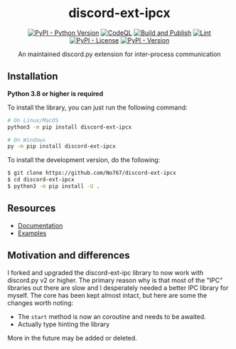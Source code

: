 <div align=center>

# discord-ext-ipcx

[![PyPI - Python Version](https://img.shields.io/pypi/pyversions/discord-ext-ipcx?logo=python&logoColor=white&label=Python)](https://pypi.org/project/discord-ext-ipcx/) [![CodeQL](https://github.com/No767/discord-ext-ipcx/actions/workflows/codeql.yml/badge.svg)](https://github.com/No767/discord-ext-ipcx/actions/workflows/codeql.yml) [![Build and Publish](https://github.com/No767/discord-ext-ipcx/actions/workflows/build_and_publish.yml/badge.svg)](https://github.com/No767/discord-ext-ipcx/actions/workflows/build_and_publish.yml) [![Lint](https://github.com/No767/discord-ext-ipcx/actions/workflows/lint.yml/badge.svg)](https://github.com/No767/discord-ext-ipcx/actions/workflows/lint.yml) [![PyPI - License](https://img.shields.io/pypi/l/discord-ext-ipcx?logo=github&logoColor=white&label=License)](https://github.com/No767/discord-ext-ipcx/blob/main/LICENSE) [![PyPI - Version](https://img.shields.io/pypi/v/discord-ext-ipcx?logo=pypi&logoColor=white&label=Version&link=https%3A%2F%2Fpypi.org%2Fproject%2Fdiscord-ext-ipcx%2F)](https://pypi.org/project/discord-ext-ipcx/)

An maintained discord.py extension for inter-process communication

<div align=left>

## Installation

**Python 3.8 or higher is required**

To install the library, you can just run the following command:

```bash
# On Linux/MacOS
python3 -m pip install discord-ext-ipcx

# On Windows
py -m pip install discord-ext-ipcx
```

To install the development version, do the following:

```bash
$ git clone https://github.com/No767/discord-ext-ipcx
$ cd discord-ext-ipcx
$ python3 -m pip install -U .
```

## Resources

- [Documentation](https://discord-ext-ipcx.readthedocs.io/en/stable)
- [Examples](https://github.com/No767/discord-ext-ipcx/tree/main/examples)

## Motivation and differences

I forked and upgraded the discord-ext-ipc library to now work with discord.py v2 or higher. The primary reason why is that most of the "IPC" libraries out there are slow and I desperately needed a better IPC library for myself. The core has been kept almost intact, but here are some the changes worth noting:

- The `start` method is now an coroutine and needs to be awaited.
- Actually type hinting the library

More in the future may be added or deleted.